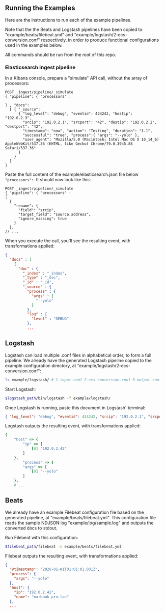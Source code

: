 ## Running the Examples

Here are the instructions to run each of the example pipelines.

Note that the the Beats and Logstash pipelines have been copied to
"example/beats/filebeat.yml" and "example/logstash/2-ecs-conversion.conf" respectively,
in order to produce functional configurations used in the examples below.

All commands should be run from the root of this repo.

### Elasticsearch ingest pipeline

In a Kibana console, prepare a "simulate" API call, without the array of processors:

```JS
POST _ingest/pipeline/_simulate
{ "pipeline": { "processors" :

} , "docs":
  [ { "_source":
      { "log_level": "debug", "eventid": 424242, "hostip": "192.0.2.3",
        "srcip": "192.0.2.1", "srcport": "42", "destip": "192.0.2.2", "destport": "42",
        "timestamp": "now", "action": "Testing", "duration": "1.1",
        "successful": "true", "process":{ "args": "--yolo" },
        "user_agent": "Mozilla/5.0 (Macintosh; Intel Mac OS X 10_14_6) AppleWebKit/537.36 (KHTML, like Gecko) Chrome/79.0.3945.88 Safari/537.36"
      }
    }
  ]
}
```

Paste the full content of the example/elasticsearch.json file below `"processors":`.
It should now look like this:

```JS
POST _ingest/pipeline/_simulate
{ "pipeline": { "processors" :
[
  {
    "rename": {
      "field": "srcip",
      "target_field": "source.address",
      "ignore_missing": true
    }
  },
// ...
```

When you execute the call, you'll see the resulting event, with transformations applied:

```JSON
{
  "docs" : [
    {
      "doc" : {
        "_index" : "_index",
        "_type" : "_doc",
        "_id" : "_id",
        "_source" : {
          "process" : {
            "args" : [
              "--yolo"
            ]
          },
          "log" : {
            "level" : "DEBUG"
          },
          ...
```

## Logstash

Logstash can load multiple .conf files in alphabetical order, to form a full pipeline.
We already have the generated Logstash pipeline copied to the example configuration
directory, at "example/logstash/2-ecs-conversion.conf":

```bash
ls example/logstash/ # 1-input.conf 2-ecs-conversion.conf 3-output.conf
```

Start Logstash:

```bash
$logstash_path/bin/logstash -f example/logstash/
```

Once Logstash is running, paste this document in Logstash' terminal:

```json
{ "log_level": "debug", "eventid": 424242, "srcip": "192.0.2.1", "srcport": 42, "destip": "192.0.2.2", "destport": 42, "hostip": "192.0.2.42", "ts": "now", "action": "Testing", "duration": "1.1", "process":{ "args": "--yolo" }, "user_agent": "Mozilla/5.0 (Macintosh; Intel Mac OS X 10_14_6) AppleWebKit/537.36 (KHTML, like Gecko) Chrome/79.0.3945.88 Safari/537.36" }
```

Logstash outputs the resulting event, with transformations applied:

```ruby
{
    "host" => {
        "ip" => [
            [0] "192.0.2.42"
        ]
    },
        "process" => {
        "args" => [
            [0] "--yolo"
        ]
    },
    # ...
```

## Beats

We already have an example Filebeat configuration file based on the generated
pipeline, at "example/beats/filebeat.yml". This configuration file reads the sample
NDJSON log "example/log/sample.log" and outputs the converted docs to stdout.

Run Filebeat with this configuration:

```bash
$filebeat_path/filebeat -c example/beats/filebeat.yml
```

Filebeat outputs the resulting event, with transformations applied:

```JSON
{
  "@timestamp": "2020-01-01T01:01:01.001Z",
  "process": {
    "args": "--yolo"
  },
  "host": {
    "ip": "192.0.2.42",
    "name": "matbook-pro.lan"
  },
  ...
```
